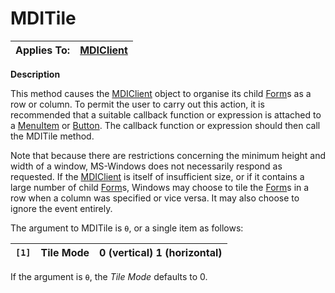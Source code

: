 




<h1 class="heading"><span class="name">MDITile</span></h1>

| Applies To: | [MDIClient](./mdiclient.md) |
| --- | ---  |


**Description**


This method causes the [MDIClient](./mdiclient.md) object
to organise its child [Form](./form.md)s as a row or column.
To permit the user to carry out this action, it is recommended that a suitable
callback function or expression is attached to a [MenuItem](./menuitem.md) or [Button](./button.md). The callback function or expression
should then call the MDITile method.


Note that because there are restrictions concerning the minimum height and
width of a window, MS-Windows does not necessarily respond as requested. If the [MDIClient](./mdiclient.md) is itself of insufficient size, or if it contains a large number of child [Form](./form.md)s,
Windows may choose to tile the [Form](./form.md)s in a row
when a column was specified or vice versa. It may also choose to ignore the
event entirely.


The argument to MDITile is `⍬`, or
a single item as follows:


| `[1]` | Tile Mode | 0 (vertical) 1 (horizontal) |
| --- | --- | ---  |


If the argument is `⍬`, the *Tile Mode* defaults to 0.



